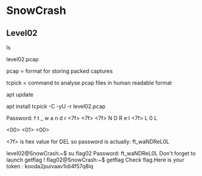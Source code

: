 # SnowCrash

## Level02

ls

level02.pcap

pcap = format for storing packed captures

tcpick = command to analyse pcap files in human readable format

apt update

apt install tcpick -C -yU -r level02.pcap

Password:
f
t
_
w
a
n
d
r
<7f>
<7f>
<7f>
N
D
R
e
l
<7f>
L
0
L

<00>
<01>
<00>

<7f> is hex value for DEL so password is actually:
ft_waNDReL0L

level02@SnowCrash:~$ su flag02
Password: ft_waNDReL0L
Don't forget to launch getflag !
flag02@SnowCrash:~$ getflag
Check flag.Here is your token : kooda2puivaav1idi4f57q8iq
